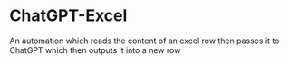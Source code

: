 # ChatGPT-Excel
An automation which reads the content of an excel row then passes it to ChatGPT which then outputs it into a new row
